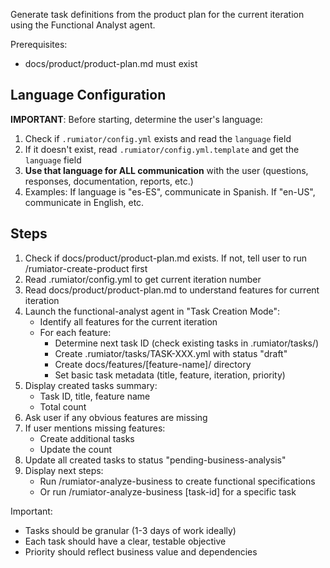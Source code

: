 Generate task definitions from the product plan for the current iteration using the Functional Analyst agent.

Prerequisites:
- docs/product/product-plan.md must exist

## Language Configuration
**IMPORTANT**: Before starting, determine the user's language:
1. Check if `.rumiator/config.yml` exists and read the `language` field
2. If it doesn't exist, read `.rumiator/config.yml.template` and get the `language` field
3. **Use that language for ALL communication** with the user (questions, responses, documentation, reports, etc.)
4. Examples: If language is "es-ES", communicate in Spanish. If "en-US", communicate in English, etc.

## Steps

1. Check if docs/product/product-plan.md exists. If not, tell user to run /rumiator-create-product first
2. Read .rumiator/config.yml to get current iteration number
3. Read docs/product/product-plan.md to understand features for current iteration
4. Launch the functional-analyst agent in "Task Creation Mode":
   - Identify all features for the current iteration
   - For each feature:
     * Determine next task ID (check existing tasks in .rumiator/tasks/)
     * Create .rumiator/tasks/TASK-XXX.yml with status "draft"
     * Create docs/features/[feature-name]/ directory
     * Set basic task metadata (title, feature, iteration, priority)
5. Display created tasks summary:
   - Task ID, title, feature name
   - Total count
6. Ask user if any obvious features are missing
7. If user mentions missing features:
   - Create additional tasks
   - Update the count
8. Update all created tasks to status "pending-business-analysis"
9. Display next steps:
   - Run /rumiator-analyze-business to create functional specifications
   - Or run /rumiator-analyze-business [task-id] for a specific task

Important:
- Tasks should be granular (1-3 days of work ideally)
- Each task should have a clear, testable objective
- Priority should reflect business value and dependencies

